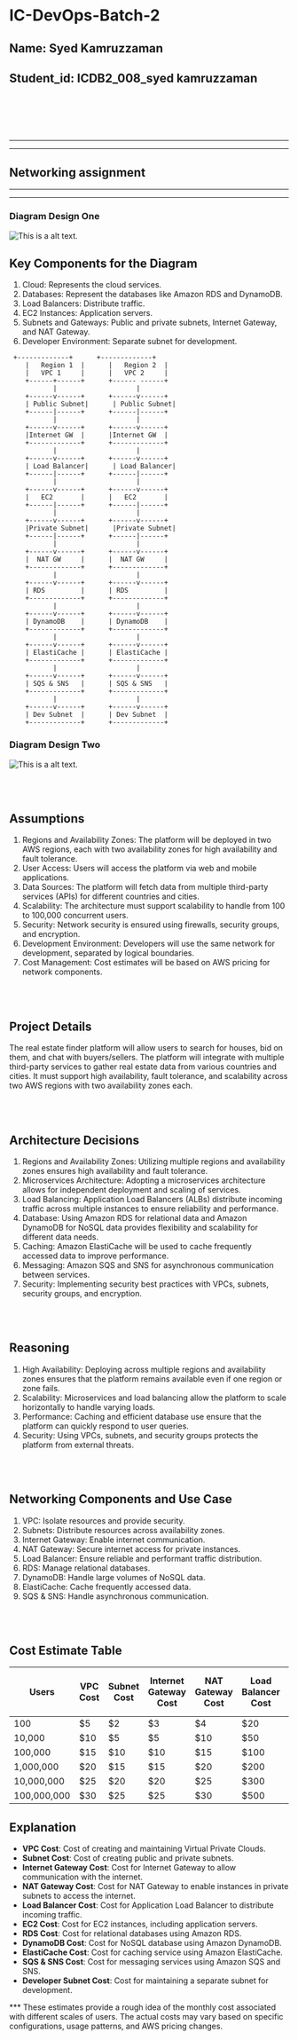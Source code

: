 # IC-DevOps-Batch-2

## Name: Syed Kamruzzaman
## Student_id: ICDB2_008_syed kamruzzaman


<br /><br /><br /><br />

---
---
## Networking assignment
---
---

### Diagram Design One

![This is a alt text.](/syed_kamruzzaman_ICDB2_008/screenshots/output.png)

## Key Components for the Diagram
1. Cloud: Represents the cloud services.
2. Databases: Represent the databases like Amazon RDS and DynamoDB.
3. Load Balancers: Distribute traffic.
4. EC2 Instances: Application servers.
5. Subnets and Gateways: Public and private subnets, Internet Gateway, and NAT Gateway.
6. Developer Environment: Separate subnet for development.

```
 +-------------+      +-------------+
    |   Region 1  |      |   Region 2  |
    |   VPC 1     |      |   VPC 2     |
    +------+------+      +------ ------+
           |                    |
    +------v------+      +------v------+
    | Public Subnet|      | Public Subnet|
    +------|------+      +------|------+
           |                    |
    +------v------+      +------v------+
    |Internet GW  |      |Internet GW  |
    +-------------+      +-------------+
           |                    |
    +------v------+      +------v------+
    | Load Balancer|      | Load Balancer|
    +------|------+      +------|------+
           |                    |
    +------v------+      +------v------+
    |   EC2       |      |   EC2       |
    +------|------+      +------|------+
           |                    |
    +------v------+      +------v------+
    |Private Subnet|      |Private Subnet|
    +------|------+      +------|------+
           |                    |
    +------v------+      +------v------+
    |  NAT GW     |      |  NAT GW     |
    +-------------+      +-------------+
           |                    |
    +------v------+      +------v------+
    | RDS         |      | RDS         |
    +-------------+      +-------------+
           |                    |
    +------v------+      +------v------+
    | DynamoDB    |      | DynamoDB    |
    +-------------+      +-------------+
           |                    |
    +------v------+      +------v------+
    | ElastiCache |      | ElastiCache |
    +-------------+      +-------------+
           |                    |
    +------v------+      +------v------+
    | SQS & SNS   |      | SQS & SNS   |
    +-------------+      +-------------+
           |                    |
    +------v------+      +------v------+
    | Dev Subnet  |      | Dev Subnet  |
    +-------------+      +-------------+
```

### Diagram Design Two

![This is a alt text.](/syed_kamruzzaman_ICDB2_008/screenshots/images.png)


<br /><br />

## Assumptions

1. Regions and Availability Zones: The platform will be deployed in two AWS regions, each with two availability zones for high availability and fault tolerance.
2. User Access: Users will access the platform via web and mobile applications.
3. Data Sources: The platform will fetch data from multiple third-party services (APIs) for different countries and cities.
4. Scalability: The architecture must support scalability to handle from 100 to 100,000 concurrent users.
5. Security: Network security is ensured using firewalls, security groups, and encryption.
6. Development Environment: Developers will use the same network for development, separated by logical boundaries.
7. Cost Management: Cost estimates will be based on AWS pricing for network components.

<br /><br />

## Project Details

The real estate finder platform will allow users to search for houses, bid on them, and chat with buyers/sellers. The platform will integrate with multiple third-party services to gather real estate data from various countries and cities. It must support high availability, fault tolerance, and scalability across two AWS regions with two availability zones each.

<br /><br />

## Architecture Decisions

1. Regions and Availability Zones: Utilizing multiple regions and availability zones ensures high availability and fault tolerance.
2. Microservices Architecture: Adopting a microservices architecture allows for independent deployment and scaling of services.
3. Load Balancing: Application Load Balancers (ALBs) distribute incoming traffic across multiple instances to ensure reliability and performance.
4. Database: Using Amazon RDS for relational data and Amazon DynamoDB for NoSQL data provides flexibility and scalability for different data needs.
5. Caching: Amazon ElastiCache will be used to cache frequently accessed data to improve performance.
6. Messaging: Amazon SQS and SNS for asynchronous communication between services.
7. Security: Implementing security best practices with VPCs, subnets, security groups, and encryption.

<br /><br />

## Reasoning
1. High Availability: Deploying across multiple regions and availability zones ensures that the platform remains available even if one region or zone fails.
2. Scalability: Microservices and load balancing allow the platform to scale horizontally to handle varying loads.
3. Performance: Caching and efficient database use ensure that the platform can quickly respond to user queries.
4. Security: Using VPCs, subnets, and security groups protects the platform from external threats.

<br /><br />

## Networking Components and Use Case
1. VPC: Isolate resources and provide security.
2. Subnets: Distribute resources across availability zones.
3. Internet Gateway: Enable internet communication.
4. NAT Gateway: Secure internet access for private instances.
5. Load Balancer: Ensure reliable and performant traffic distribution.
6. RDS: Manage relational databases.
7. DynamoDB: Handle large volumes of NoSQL data.
8. ElastiCache: Cache frequently accessed data.
9. SQS & SNS: Handle asynchronous communication.

<br /><br />

## Cost Estimate Table

| Users         | VPC Cost | Subnet Cost | Internet Gateway Cost | NAT Gateway Cost | Load Balancer Cost | EC2 Cost | RDS Cost | DynamoDB Cost | ElastiCache Cost | SQS & SNS Cost | Developer Subnet Cost | Total Cost |
| ------------- | -------- | ----------- | --------------------- | ---------------- | ------------------ | -------- | -------- | ------------- | ---------------- | -------------- | ---------------------- | ---------- |
| 100           | $5       | $2          | $3                    | $4               | $20                | $50      | $100     | $50           | $30              | $10            | $2                     | $276       |
| 10,000        | $10      | $5          | $5                    | $10              | $50                | $200     | $500     | $200          | $100             | $20            | $5                     | $1,105     |
| 100,000       | $15      | $10         | $10                   | $15              | $100               | $500     | $1,000   | $500          | $200             | $50            | $10                    | $2,410     |
| 1,000,000     | $20      | $15         | $15                   | $20              | $200               | $2,000   | $2,000   | $1,000        | $500             | $100           | $20                    | $5,890     |
| 10,000,000    | $25      | $20         | $20                   | $25              | $300               | $5,000   | $5,000   | $2,000        | $1,000           | $200           | $30                    | $13,620    |
| 100,000,000   | $30      | $25         | $25                   | $30              | $500               | $10,000  | $10,000  | $5,000        | $2,000           | $500           | $50                    | $28,160    |

## Explanation

- **VPC Cost**: Cost of creating and maintaining Virtual Private Clouds.
- **Subnet Cost**: Cost of creating public and private subnets.
- **Internet Gateway Cost**: Cost for Internet Gateway to allow communication with the internet.
- **NAT Gateway Cost**: Cost for NAT Gateway to enable instances in private subnets to access the internet.
- **Load Balancer Cost**: Cost for Application Load Balancer to distribute incoming traffic.
- **EC2 Cost**: Cost for EC2 instances, including application servers.
- **RDS Cost**: Cost for relational databases using Amazon RDS.
- **DynamoDB Cost**: Cost for NoSQL database using Amazon DynamoDB.
- **ElastiCache Cost**: Cost for caching service using Amazon ElastiCache.
- **SQS & SNS Cost**: Cost for messaging services using Amazon SQS and SNS.
- **Developer Subnet Cost**: Cost for maintaining a separate subnet for development.

*** These estimates provide a rough idea of the monthly cost associated with different scales of users. The actual costs may vary based on specific configurations, usage patterns, and AWS pricing changes.

